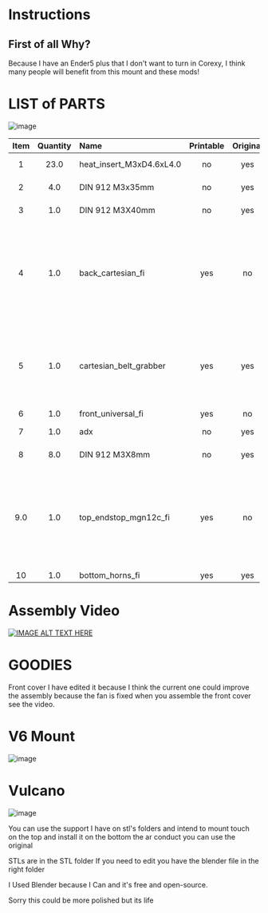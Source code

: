 # Instructions

## First of all Why?
Because I have an Ender5 plus that I don't want to turn in Corexy, I think many people will benefit from this mount and these mods!

# LIST of PARTS

![image](https://github.com/3devangelist/eva-main/assets/17902658/8c5d6b5d-62b4-4b8c-bb65-aa558090a402)

|Item|Quantity|Name|Printable|Original|INFO|
|:--:|:-------:|:------|:---:|:---:|:----|
|1|23.0|heat_insert_M3xD4.6xL4.0|no|yes|use original|
|2|4.0|DIN 912 M3x35mm|no|yes|use original|
|3|1.0|DIN 912 M3X40mm|no|yes|use original|
|4|1.0|back_cartesian_fi|yes|no|You can use the original but this one prints faster and is fully compatible with the system
|5|1.0|cartesian_belt_grabber|yes|yes| You don´t need this part you have an original belt tension system|
|6|1.0|front_universal_fi|yes|no
|7|1.0|adx|no|yes|use original|
|8|8.0|DIN 912 M3X8mm|no|yes|use original|
|9.0|1.0|top_endstop_mgn12c_fi|yes|no| You can use the original part, but mine is compatible with Mgn12c and mgn12H|
|10|1.0|bottom_horns_fi|yes|yes|use orginal|

# Assembly Video

[![IMAGE ALT TEXT HERE](https://github.com/3devangelist/eva-main/assets/17902658/c739ea7b-f20e-40c4-b198-f3340c78464b)](https://youtu.be/DO1iPVl6RT4)

# GOODIES
Front cover I have edited it because I think the current one could improve the assembly because the fan is fixed when you assemble the front cover see the video.

# V6 Mount
![image](https://github.com/3devangelist/eva-main/assets/17902658/1aecb37f-ab58-4ecf-8fb9-399ff02d9003)

# Vulcano
![image](https://github.com/3devangelist/eva-main/assets/17902658/ed1421d0-ce6f-47f6-9f87-46d687db288f)

You can use the support I have on stl's folders and intend to mount touch on the top and install it on the bottom the ar conduct you can use the original

STLs are in the STL folder
If you need to edit you have the blender file in the right folder

I Used Blender because I Can and it's free and open-source.

Sorry this could be more polished but its life 
